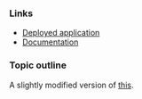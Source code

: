 

### Links
- [Deployed application](http://viela.pw/)
- [Documentation](doc/Documentation.pdf)

### Topic outline

A slightly modified version of [this](https://advancedkittenry.github.io/suunnittelu_ja_tyoymparisto/aiheet/Keskustelufoorumi.html).
